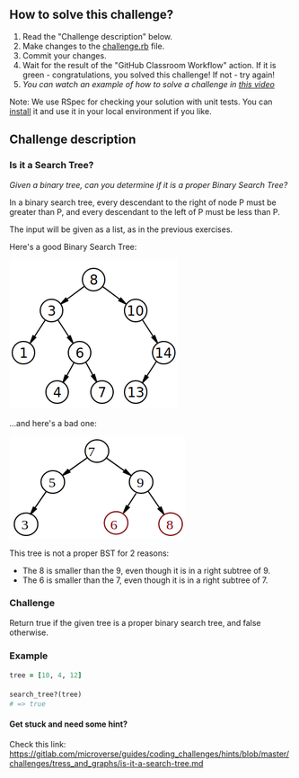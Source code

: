 ## How to solve this challenge?

1. Read the "Challenge description" below.
2. Make changes to the [challenge.rb](./challenge.rb) file.
3. Commit your changes.
4. Wait for the result of the "GitHub Classroom Workflow" action. If it is green - congratulations, you solved this challenge! If not - try again!
5. *You can watch an example of how to solve a challenge in [this video](https://microverse.pathwright.com/library/fast-track-algorithms-data-structures/69123/path/step/113963868/)*

Note: We use RSpec for checking your solution with unit tests. You can [install](https://github.com/rspec/rspec) it and use it in your local environment if you like.


## Challenge description

### Is it a Search Tree?
_Given a binary tree, can you determine if it is a proper Binary Search Tree?_

In a binary search tree, every descendant to the right of node P must be greater than P, and every descendant to the left of P must be less than P.

The input will be given as a list, as in the previous exercises.

Here's a good Binary Search Tree:

![](good_tree.png)

...and here's a bad one:

![](bad_tree.png)

This tree is not a proper BST for 2 reasons:
- The 8 is smaller than the 9, even though it is in a right subtree of 9.
- The 6 is smaller than the 7, even though it is in a right subtree of 7.

### Challenge
Return true if the given tree is a proper binary search tree, and false otherwise.

### Example
```ruby
tree = [10, 4, 12]

search_tree?(tree)
# => true
```
#### Get stuck and need some hint?
Check this link: 
https://gitlab.com/microverse/guides/coding_challenges/hints/blob/master/challenges/tress_and_graphs/is-it-a-search-tree.md
